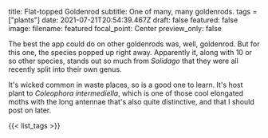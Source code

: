 title: Flat-topped Goldenrod
subtitle: One of many, many goldenrods.
tags = ["plants"]
date: 2021-07-21T20:54:39.467Z
draft: false
featured: false
image:
  filename: featured
  focal_point: Center
  preview_only: false

The best the app could do on other goldenrods was, well, goldenrod. But for this one, the species popped up right away. Apparently it, along with 10 or so other species, stands out so much from *Solidago* that they were all recently split into their own genus.

It's wicked common in waste places, so is a good one to learn. It's host plant to *Coleophora intermediella*, which is one of those cool elongated moths with the long antennae that's also quite distinctive, and that I should post on later.

{{< list_tags >}}
